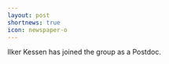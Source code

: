 ```yaml
---
layout: post
shortnews: true
icon: newspaper-o
---
```


Ilker Kessen has joined the group as a Postdoc.
